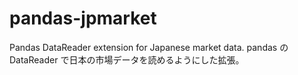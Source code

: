 pandas-jpmarket
===============

Pandas DataReader extension for Japanese market data. pandas の DataReader で日本の市場データを読めるようにした拡張。
